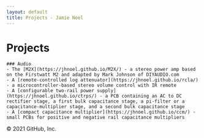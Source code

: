```yaml
---
layout: default
title: Projects - Jamie Noel
---
```


# Projects
	
	### Audio
	- The [M2X](https://jhnoel.github.io/M2X/) - a stereo power amp based on the Firstwatt M2 and adapted by Mark Johnson of DIYAUDIO.com
	- A [remote-controlled log attenuator](https://jhnoel.github.io/rcla/) - a microcontroller-based stereo volume control with IR remote	
	- A [configurable two-rail power supply](https://jhnoel.github.io/ctrps/) - a PCB containing an AC to DC rectifier stage, a first bulk capacitance stage, a pi-filter or a capacitance-multiplier stage, and a second bulk capacitance stage
	- A [compact capacitance multiplier](https://jhnoel.github.io/ccm/) - small PCBs for positive and negative rail capacitance multipliers
	
© 2021 GitHub, Inc.
